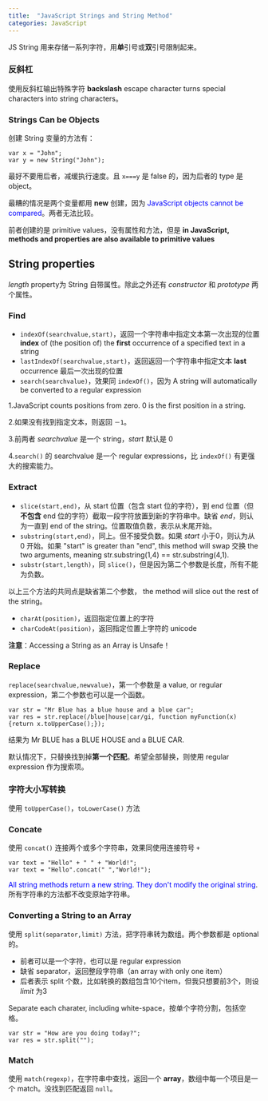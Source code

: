 ```yaml
---
title:  "JavaScript Strings and String Method"
categories: JavaScript
---
```

JS String 用来存储一系列字符，用**单**引号或**双**引号限制起来。

### 反斜杠

使用反斜杠输出特殊字符 **backslash** escape character turns special characters into string characters。

### Strings Can be Objects

创建 String 变量的方法有：

    var x = "John";
    var y = new String("John");

最好不要用后者，减缓执行速度。且 `x===y` 是 false 的，因为后者的 type 是 object。

最糟的情况是两个变量都用 **new** 创建，因为 <span style="color:blue;">JavaScript objects cannot be compared</span>。两者无法比较。

前者创建的是 primitive values，没有属性和方法，但是 **in JavaScript, methods and properties are also available to primitive values**

<!--more-->

## String properties

_length_ property为 String 自带属性。除此之外还有 _constructor_ 和 _prototype_ 两个属性。

### Find

+ `indexOf(searchvalue,start)`，返回一个字符串中指定文本第一次出现的位置 **index** of (the position of) the **first** occurrence of a specified text in a string
+ `lastIndexOf(searchvalue,start)`，返回返回一个字符串中指定文本 **last** occurrence 最后一次出现的位置
+ `search(searchvalue)`，效果同 `indexOf()`，因为 A string will automatically be converted to a regular expression

1.JavaScript counts positions from zero. 0 is the first position in a string.

2.如果没有找到指定文本，则返回 `－1`。

3.前两者 _searchvalue_ 是一个 string，_start_ 默认是 0

4.`search()` 的 searchvalue 是一个 regular expressions，比 `indexOf()` 有更强大的搜索能力。

### Extract

+ `slice(start,end)`，从 start 位置（包含 start 位的字符），到 end 位置（但**不包含** end 位的字符）截取一段字符放置到新的字符串中。缺省 _end_，则认为一直到 end of the string。位置取值负数，表示从末尾开始。
+ `substring(start,end)`，同上。但不接受负数。如果 _start_ 小于0，则认为从 0 开始。如果 "start" is greater than "end", this method will swap 交换 the two arguments, meaning str.substring(1,4) == str.substring(4,1).
+ `substr(start,length)`，同 `slice()`，但是因为第二个参数是长度，所有不能为负数。

以上三个方法的共同点是缺省第二个参数， the method will slice out the rest of the string。

+ `charAt(position)`，返回指定位置上的字符
+ `charCodeAt(position)`，返回指定位置上字符的 unicode

**注意**：Accessing a String as an Array is Unsafe！

### Replace

`replace(searchvalue,newvalue)`，第一个参数是 a value, or regular expression，第二个参数也可以是一个函数。

    var str = "Mr Blue has a blue house and a blue car";
    var res = str.replace(/blue|house|car/gi, function myFunction(x){return x.toUpperCase();});

结果为 Mr BLUE has a BLUE HOUSE and a BLUE CAR.

默认情况下，只替换找到掉**第一个匹配**。希望全部替换，则使用 regular expression 作为搜索项。

### 字符大小写转换

使用 `toUpperCase()`，`toLowerCase()` 方法

### Concate

使用 `concat()` 连接两个或多个字符串，效果同使用连接符号 `+`

    var text = "Hello" + " " + "World!";
    var text = "Hello".concat(" ","World!");

<span style="color:blue;">All string methods return a new string. They don't modify the original string</span>. 所有字符串的方法都不改变原始字符串。

### Converting a String to an Array

使用 `split(separator,limit)` 方法，把字符串转为数组。两个参数都是 optional 的。

+ 前者可以是一个字符，也可以是 regular expression
+ 缺省 separator，返回整段字符串（an array with only one item）
+ 后者表示 split 个数，比如转换的数组包含10个item，但我只想要前3个，则设 _limit_ 为3

Separate each charater, including white-space，按单个字符分割，包括空格。

    var str = "How are you doing today?";
    var res = str.split("");

### Match

使用 `match(regexp)`，在字符串中查找，返回一个 **array**，数组中每一个项目是一个 match。没找到匹配返回 `null`。

